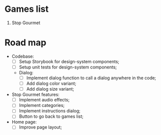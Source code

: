 # Games list

1. Stop Gourmet

# Road map

- Codebase:
  - [ ] Setup Storybook for design-system components;
  - [ ] Setup unit tests for design-system components;
  - Dialog:
    - [ ] Implement dialog function to call a dialog anywhere in the code;
    - [ ] Add dialog color variant;
    - [ ] Add dialog size variant;
- Stop Gourmet features:
  - [ ] Implement audio effects;
  - [ ] Implement categories;
  - [ ] Implement instructions dialog;
  - [ ] Button to go back to games list;
- Home page:
  - [ ] Improve page layout;
